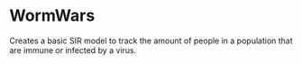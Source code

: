 # WormWars
Creates a basic SIR model to track the amount of people in a population that are immune or infected by a virus.
